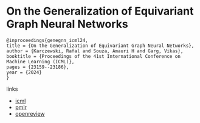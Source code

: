# On the Generalization of Equivariant Graph Neural Networks

```
@inproceedings{genegnn_icml24,
title = {On the Generalization of Equivariant Graph Neural Networks},
author = {Karczewski, Rafal and Souza, Amauri H and Garg, Vikas},
booktitle = {Proceedings of the 41st International Conference on Machine Learning (ICML)},
pages = {23159--23186},
year = {2024}
}
```

links
- [icml](https://icml.cc/Conferences/2024/Schedule?showEvent=33757)
- [pmlr](https://proceedings.mlr.press/v235/karczewski24a.html)
- [openreview](https://openreview.net/forum?id=Yqj3DzIC79)
